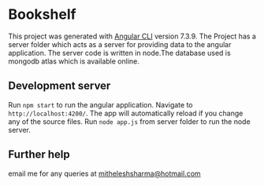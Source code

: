 # Bookshelf

This project was generated with [Angular CLI](https://github.com/angular/angular-cli) version 7.3.9.
The Project has a server folder which acts as a server for providing data to the angular application. The server code is written in node.The database used is mongodb atlas which is available online.

## Development server

Run `npm start` to run the angular application. Navigate to `http://localhost:4200/`. The app will automatically reload if you change any of the source files.
Run `node app.js` from server folder to run the node server.

## Further help

email me for any queries at mitheleshsharma@hotmail.com
